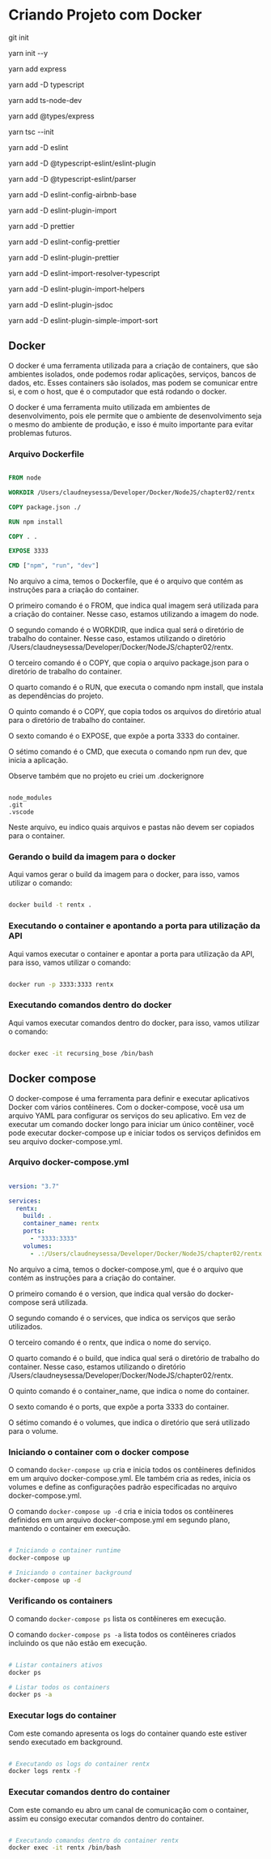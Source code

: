 
# Criando Projeto com Docker

git init

yarn init --y

yarn add express

yarn add -D typescript

yarn add ts-node-dev

yarn add @types/express

yarn tsc --init

yarn add -D eslint

yarn add -D @typescript-eslint/eslint-plugin

yarn add -D @typescript-eslint/parser

yarn add -D eslint-config-airbnb-base

yarn add -D eslint-plugin-import

yarn add -D prettier

yarn add -D eslint-config-prettier

yarn add -D eslint-plugin-prettier

yarn add -D eslint-import-resolver-typescript

yarn add -D eslint-plugin-import-helpers

yarn add -D eslint-plugin-jsdoc

yarn add -D eslint-plugin-simple-import-sort

## Docker

O docker é uma ferramenta utilizada para a criação de containers, que são ambientes isolados, onde podemos rodar aplicações, serviços, bancos de dados, etc. Esses containers são isolados, mas podem se comunicar entre si, e com o host, que é o computador que está rodando o docker.

O docker é uma ferramenta muito utilizada em ambientes de desenvolvimento, pois ele permite que o ambiente de desenvolvimento seja o mesmo do ambiente de produção, e isso é muito importante para evitar problemas futuros.

### Arquivo Dockerfile

```dockerfile

FROM node

WORKDIR /Users/claudneysessa/Developer/Docker/NodeJS/chapter02/rentx

COPY package.json ./

RUN npm install

COPY . .

EXPOSE 3333

CMD ["npm", "run", "dev"]

```

No arquivo a cima, temos o Dockerfile, que é o arquivo que contém as instruções para a criação do container.

O primeiro comando é o FROM, que indica qual imagem será utilizada para a criação do container. Nesse caso, estamos utilizando a imagem do node.

O segundo comando é o WORKDIR, que indica qual será o diretório de trabalho do container. Nesse caso, estamos utilizando o diretório /Users/claudneysessa/Developer/Docker/NodeJS/chapter02/rentx.

O terceiro comando é o COPY, que copia o arquivo package.json para o diretório de trabalho do container.

O quarto comando é o RUN, que executa o comando npm install, que instala as dependências do projeto.

O quinto comando é o COPY, que copia todos os arquivos do diretório atual para o diretório de trabalho do container.

O sexto comando é o EXPOSE, que expõe a porta 3333 do container.

O sétimo comando é o CMD, que executa o comando npm run dev, que inicia a aplicação.

Observe também que no projeto eu criei um .dockerignore

```dockerignore

node_modules
.git
.vscode

```

Neste arquivo, eu indico quais arquivos e pastas não devem ser copiados para o container.

### Gerando o build da imagem para o docker

Aqui vamos gerar o build da imagem para o docker, para isso, vamos utilizar o comando:

```bash

docker build -t rentx .

```

### Executando o container e apontando a porta para utilização da API

Aqui vamos executar o container e apontar a porta para utilização da API, para isso, vamos utilizar o comando:

```bash

docker run -p 3333:3333 rentx

```

### Executando comandos dentro do docker

Aqui vamos executar comandos dentro do docker, para isso, vamos utilizar o comando:

```bash

docker exec -it recursing_bose /bin/bash

```

## Docker compose

O docker-compose é uma ferramenta para definir e executar aplicativos Docker com vários contêineres. Com o docker-compose, você usa um arquivo YAML para configurar os serviços do seu aplicativo. Em vez de executar um comando docker longo para iniciar um único contêiner, você pode executar docker-compose up e iniciar todos os serviços definidos em seu arquivo docker-compose.yml.

### Arquivo docker-compose.yml

```yml

version: "3.7"

services:
  rentx:
    build: .
    container_name: rentx
    ports:
      - "3333:3333"
    volumes:
      - .:/Users/claudneysessa/Developer/Docker/NodeJS/chapter02/rentx

```

No arquivo a cima, temos o docker-compose.yml, que é o arquivo que contém as instruções para a criação do container.

O primeiro comando é o version, que indica qual versão do docker-compose será utilizada.

O segundo comando é o services, que indica os serviços que serão utilizados.

O terceiro comando é o rentx, que indica o nome do serviço.

O quarto comando é o build, que indica qual será o diretório de trabalho do container. Nesse caso, estamos utilizando o diretório /Users/claudneysessa/Developer/Docker/NodeJS/chapter02/rentx.

O quinto comando é o container_name, que indica o nome do container.

O sexto comando é o ports, que expõe a porta 3333 do container.

O sétimo comando é o volumes, que indica o diretório que será utilizado para o volume.

### Iniciando o container com o docker compose

O comando `docker-compose up` cria e inicia todos os contêineres definidos em um arquivo docker-compose.yml. Ele também cria as redes, inicia os volumes e define as configurações padrão especificadas no arquivo docker-compose.yml.

O comando `docker-compose up -d` cria e inicia todos os contêineres definidos em um arquivo docker-compose.yml em segundo plano, mantendo o container em execução.

```bash

# Iniciando o container runtime
docker-compose up

# Iniciando o container background
docker-compose up -d

```

### Verificando os containers

O comando `docker-compose ps` lista os contêineres em execução.

O comando `docker-compose ps -a` lista todos os contêineres criados incluindo os que não estão em execução.

```bash

# Listar containers ativos
docker ps

# Listar todos os containers
docker ps -a

```

### Executar logs do container

Com este comando apresenta os logs do container quando este estiver sendo executado em background.

```bash

# Executando os logs do container rentx
docker logs rentx -f

```

### Executar comandos dentro do container

Com este comando eu abro um canal de comunicação com o container, assim eu consigo executar comandos dentro do container.

```bash

# Executando comandos dentro do container rentx
docker exec -it rentx /bin/bash

```
